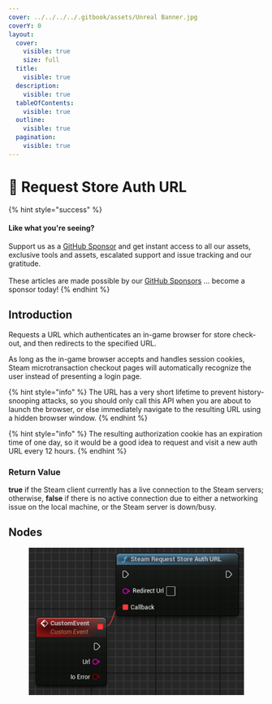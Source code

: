 ```yaml
---
cover: ../../../../.gitbook/assets/Unreal Banner.jpg
coverY: 0
layout:
  cover:
    visible: true
    size: full
  title:
    visible: true
  description:
    visible: true
  tableOfContents:
    visible: true
  outline:
    visible: true
  pagination:
    visible: true
---
```


# 🔵 Request Store Auth URL

{% hint style="success" %}
#### Like what you're seeing?

Support us as a [GitHub Sponsor](../../../../where-to-buy/become-a-sponsor.md) and get instant access to all our assets, exclusive tools and assets, escalated support and issue tracking and our gratitude.\
\
These articles are made possible by our [GitHub Sponsors](../../../../where-to-buy/become-a-sponsor.md) ... become a sponsor today!
{% endhint %}

## Introduction

Requests a URL which authenticates an in-game browser for store check-out, and then redirects to the specified URL.

As long as the in-game browser accepts and handles session cookies, Steam microtransaction checkout pages will automatically recognize the user instead of presenting a login page.

{% hint style="info" %}
The URL has a very short lifetime to prevent history-snooping attacks, so you should only call this API when you are about to launch the browser, or else immediately navigate to the resulting URL using a hidden browser window.
{% endhint %}

{% hint style="info" %}
The resulting authorization cookie has an expiration time of one day, so it would be a good idea to request and visit a new auth URL every 12 hours.
{% endhint %}

### Return Value

**true** if the Steam client currently has a live connection to the Steam servers; otherwise, **false** if there is no active connection due to either a networking issue on the local machine, or the Steam server is down/busy.

## Nodes

<figure><img src="../../../../.gitbook/assets/image (312).png" alt=""><figcaption></figcaption></figure>
